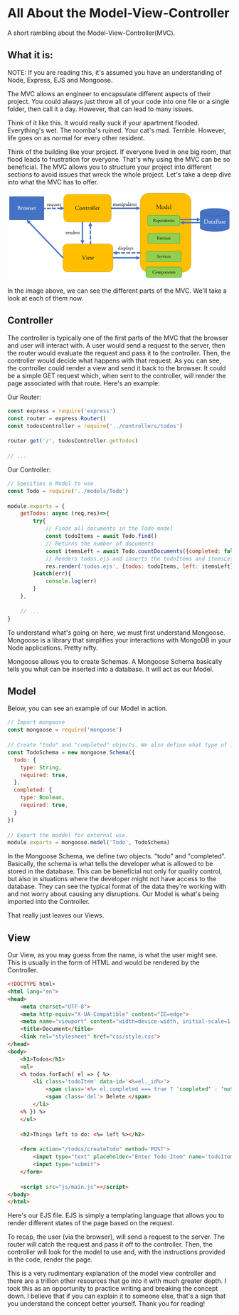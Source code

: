 # All About the Model-View-Controller
A short rambling about the Model-View-Controller(MVC).

## What it is:

NOTE: If you are reading this, it's assumed you have an understanding of Node, Express, EJS and Mongoose.

The MVC allows an engineer to encapsulate different aspects of their project. You could always just throw all of your code into one file or a single folder, then call it a day. However, that can lead to many issues.

Think of it like this. It would really suck if your apartment flooded. Everything's wet. The roomba's ruined. Your cat's mad. Terrible. However, life goes on as normal for every other resident.

Think of the building like your project. If everyone lived in one big room, that flood leads to frustration for everyone. 
That's why using the MVC can be so beneficial. The MVC allows you to structure your project into different sections to avoid issues that wreck the whole project. Let's take a deep dive into what the MVC has to offer.

![Alt text](images/mvc.png)

In the image above, we can see the different parts of the MVC. We'll  take a look at each of them now.

## Controller

The controller is typically one of the first parts of the MVC that the browser and user will interact with. A user would send a request to the server, then the router would evaluate the request and pass it to the controller. Then, the controller would decide what happens with that request. As you can see, the controller could render a view and send it back to the browser. It could be a simple GET request which, when sent to the controller, will render the page associated with that route. Here's an example:

Our Router:
```javascript
const express = require('express')
const router = express.Router()
const todosController = require('../controllers/todos')

router.get('/', todosController.getTodos)

// ...
```
Our Controller:
```javascript
// Specifies a Model to use
const Todo = require('../models/Todo')

module.exports = {
    getTodos: async (req,res)=>{
        try{
            // Finds all documents in the Todo model
            const todoItems = await Todo.find()
            // Returns the number of documents
            const itemsLeft = await Todo.countDocuments({completed: false})
            // Renders todos.ejs and inserts the todoItems and itemsLeft variables
            res.render('todos.ejs', {todos: todoItems, left: itemsLeft})
        }catch(err){
            console.log(err)
        }
    },

    // ...
}
```
To understand what's going on here, we must first understand Mongoose. Mongoose is a library that simplifies your interactions with MongoDB in your Node applications. Pretty nifty.

Mongoose allows you to create Schemas. A Mongoose Schema basically tells you what can be inserted into a database. It will act as our Model.

## Model 

Below, you can see an example of our Model in action.
```javascript
// Import mongoose
const mongoose = require('mongoose')

// Create "todo" and "completed" objects. We also define what type of information is stored inside of it and specify whether or not it's required.
const TodoSchema = new mongoose.Schema({
  todo: {
    type: String,
    required: true,
  },
  completed: {
    type: Boolean,
    required: true,
  }
})

// Export the moddel for external use.
module.exports = mongoose.model('Todo', TodoSchema)
```
In the Mongoose Schema, we define two objects. "todo" and "completed". Basically, the schema is what tells the developer what is allowed to be stored in the database. This can be beneficial not only for quality control, but also in situations where the developer might not have access to the database. They can see the typical format of the data they're working with and not worry about causing any disruptions. Our Model is what's being imported into the Controller.

That really just leaves our Views.

## View
Our View, as you may guess from the name, is what the user might see. This is usually in the form of HTML and would be rendered by the Controller.

```html
<!DOCTYPE html>
<html lang="en">
<head>
    <meta charset="UTF-8">
    <meta http-equiv="X-UA-Compatible" content="IE=edge">
    <meta name="viewport" content="width=device-width, initial-scale=1.0">
    <title>Document</title>
    <link rel="stylesheet" href="css/style.css">
</head>
<body>
    <h1>Todos</h1>
    <ul>
    <% todos.forEach( el => { %>
        <li class='todoItem' data-id='<%=el._id%>'>
            <span class='<%= el.completed === true ? 'completed' : 'not'%>'><%= el.todo %></span>
            <span class='del'> Delete </span>
        </li>
    <% }) %>    
    </ul>

    <h2>Things left to do: <%= left %></h2>

    <form action="/todos/createTodo" method='POST'>
        <input type="text" placeholder="Enter Todo Item" name='todoItem'>
        <input type="submit">
    </form>

    <script src="js/main.js"></script>
</body>
</html>
```
Here's our EJS file. EJS is simply a templating language that allows you to render different states of the page based on the request.

To recap, the user (via the browser), will send a request to the server. The router will catch the request and pass it off to the controller. Then, the controller will look for the model to use and, with the instructions provided in the code, render the page.

This is a very rudimentary explanation of the model view controller and there are a trillion other resources that go into it with much greater depth. I took this as an opportunity to practice writing and breaking the concept down. I believe that if you can explain it to someone else, that's a sign that you understand the concept better yourself. Thank you for reading!
